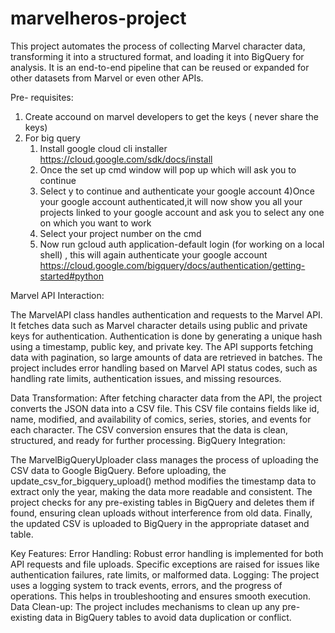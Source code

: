 # marvelheros-project
This project automates the process of collecting Marvel character data, transforming it into a structured format, and loading it into BigQuery for analysis. It is an end-to-end pipeline that can be reused or expanded for other datasets from Marvel or even other APIs.

Pre- requisites:
1) Create accound on marvel developers to get the keys ( never share the keys)
2) For big query 
    1) Install google cloud cli installer https://cloud.google.com/sdk/docs/install
    2) Once the set up cmd window will pop up which will ask you to continue
    3) Select y to continue and authenticate your google account
    4)Once your google account authenticated,it will now show
     you all your projects linked to your google account and ask you to select any one on which you want to work
    5) Select your project number on the cmd 
    6) Now run gcloud auth application-default login (for working on a local shell) , this will again authenticate your google account https://cloud.google.com/bigquery/docs/authentication/getting-started#python
     
 
Marvel API Interaction:

The MarvelAPI class handles authentication and requests to the Marvel API. It fetches data such as Marvel character details using public and private keys for authentication.
Authentication is done by generating a unique hash using a timestamp, public key, and private key.
The API supports fetching data with pagination, so large amounts of data are retrieved in batches.
The project includes error handling based on Marvel API status codes, such as handling rate limits, authentication issues, and missing resources.


Data Transformation:
After fetching character data from the API, the project converts the JSON data into a CSV file. This CSV file contains fields like id, name, modified, and availability of comics, series, stories, and events for each character.
The CSV conversion ensures that the data is clean, structured, and ready for further processing.
BigQuery Integration:

The MarvelBigQueryUploader class manages the process of uploading the CSV data to Google BigQuery.
Before uploading, the update_csv_for_bigquery_upload() method modifies the timestamp data to extract only the year, making the data more readable and consistent.
The project checks for any pre-existing tables in BigQuery and deletes them if found, ensuring clean uploads without interference from old data.
Finally, the updated CSV is uploaded to BigQuery in the appropriate dataset and table.



Key Features:
Error Handling: Robust error handling is implemented for both API requests and file uploads. Specific exceptions are raised for issues like authentication failures, rate limits, or malformed data.
Logging: The project uses a logging system to track events, errors, and the progress of operations. This helps in troubleshooting and ensures smooth execution.
Data Clean-up: The project includes mechanisms to clean up any pre-existing data in BigQuery tables to avoid data duplication or conflict.
